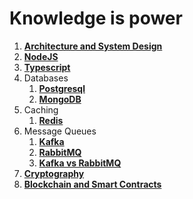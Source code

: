 # Knowledge is power

1. [**Architecture and System Design**](/src/architecture-system-design.md)
2. [**NodeJS**](/src/nodejs.md)
3. [**Typescript**](/src/typescript.md)
4. Databases
   1. [**Postgresql**](/src/databases/postgresql.md)
   2. [**MongoDB**](/src/databases/mongodb.md)
5. Caching
   1. [**Redis**](/src/caching/redis.md)
6. Message Queues
   1. [**Kafka**](/src/message-queues/kafka.md)
   2. [**RabbitMQ**](/src/message-queues/rabbitMQ.md)
   3. [**Kafka vs RabbitMQ**](/src/message-queues/kafka-vs-rabbitmq.md)
7.  [**Cryptography**](/src/cryptography.md)
8.  [**Blockchain and Smart Contracts**](/src/blockchain-smart-contracts.md)